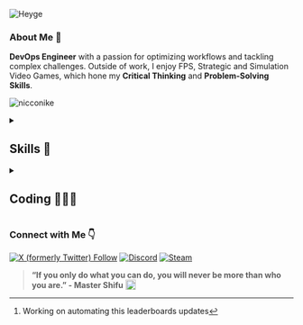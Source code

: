 ![Heyge](https://i.imgur.com/WhVGtgP.png)
### About Me 🔎

**DevOps Engineer** with a passion for optimizing workflows and tackling complex challenges. Outside of work, I enjoy FPS, Strategic and Simulation Video Games, which hone my **Critical Thinking** and **Problem-Solving Skills**.

![nicconike](https://komarev.com/ghpvc/?username=nicconike&label=Profile%20views&color=0e75b6&style=flat)

<div class="container">
    <details>
        <summary>
            <h2>Skills 🎯</h2>
        </summary>
        <details>
            <summary>Languages</summary>
            <p>
                <img src="https://img.shields.io/badge/go-%2300ADD8.svg?style=for-the-badge&logo=go&logoColor=white"
                    alt="Go" />
                <img src="https://img.shields.io/badge/java-%23ED8B00.svg?style=for-the-badge&logo=openjdk&logoColor=white"
                    alt="Java" />
                <img src="https://img.shields.io/badge/python-3670A0?style=for-the-badge&logo=python&logoColor=ffdd54"
                    alt="Python" />
            </p>
        </details>
        <details>
            <summary>Testing Tools</summary>
            <p>
                <img src="https://img.shields.io/badge/Postman-FF6C37?style=for-the-badge&logo=postman&logoColor=white"
                    alt="Postman" />
                <img src="https://img.shields.io/badge/junit-black?style=for-the-badge&logo=junit5&link=https%3A%2F%2Fjunit.org%2Fjunit5%2F"
                    alt="JUnit" />
                <img src="https://img.shields.io/badge/jmeter-black?style=for-the-badge&logo=apachejmeter&link=https%3A%2F%2Fjmeter.apache.org%2F"
                    alt="JMeter" />
            </p>
        </details>
        <details>
            <summary>Version Control</summary>
            <p>
                <img src="https://img.shields.io/badge/git-%23F05033.svg?style=for-the-badge&logo=git&logoColor=white"
                    alt="Git" />
                <img src="https://img.shields.io/badge/github-%23121011.svg?style=for-the-badge&logo=github&logoColor=white"
                    alt="GitHub" />
                <img src="https://img.shields.io/badge/gitlab-%23181717.svg?style=for-the-badge&logo=gitlab"
                    alt="GitLab" />
            </p>
        </details>
        <details>
            <summary>Containerization & Orchestration</summary>
            <p>
                <img src="https://img.shields.io/badge/docker-%230db7ed.svg?style=for-the-badge&logo=docker&logoColor=white"
                    alt="Docker" />
                <img src="https://img.shields.io/badge/kubernetes-%23326ce5.svg?style=for-the-badge&logo=kubernetes&logoColor=white"
                    alt="Kubernetes" />
                <img src="https://img.shields.io/badge/helm-black?style=for-the-badge&logo=helm&link=https%3A%2F%2Fjmeter.apache.org%2F"
                    alt="Helm Charts" />
            </p>
        </details>
        <details>
            <summary>CICD Tools</summary>
            <p>
                <img src="https://img.shields.io/badge/gitlab%20ci-%23181717.svg?style=for-the-badge&logo=gitlab"
                    alt="GitLab CI/CD" />
                <img src="https://img.shields.io/badge/github%20actions-%232671E5.svg?style=for-the-badge&logo=githubactions&logoColor=white"
                    alt="GitHub Actions" />
                <img src="https://img.shields.io/badge/aws%20CI-black?style=for-the-badge&logo=amazon"
                    alt="AWS CI/CD" />
            </p>
        </details>
        <details>
            <summary>Cloud Services</summary>
            <p>
                <img src="https://img.shields.io/badge/AWS-%23FF9900.svg?style=for-the-badge&logo=amazon-aws&logoColor=white"
                    alt="AWS" />
            </p>
        </details>
        <details>
            <summary>Monitoring & Logging</summary>
            <p>
                <img src="https://img.shields.io/badge/datadog-%23632CA6.svg?style=for-the-badge&logo=datadog&logoColor=white"
                    alt="Datadog" />
                <img src="https://img.shields.io/badge/AWS%20CloudWatch-white?style=for-the-badge&logo=amazoncloudwatch&link=https%3A%2F%2Faws.amazon.com%2Fcloudwatch%2F"
                    alt="AWS CloudWatch" />
            </p>
        </details>
        <details>
            <summary>Infrastructure as Code & Configuration Management</summary>
            <p>
                <img src="https://img.shields.io/badge/terraform-%235835CC.svg?style=for-the-badge&logo=terraform&logoColor=white"
                    alt="Terraform" />
                <a href="https://www.openpolicyagent.org/" target="_blank" rel="noopener noreferrer">
                    <img src="https://www.vectorlogo.zone/logos/openpolicyagent/openpolicyagent-icon.svg" alt="OPA"
                        height="30" />
                </a>
            </p>
        </details>
        <details>
            <summary>Artifact Management</summary>
            <p>
                <img alt="JFrog" src="https://img.shields.io/badge/jfrog-3D7E39?style=for-the-badge&logo=jfrog">
            </p>
        </details>
        <details>
            <summary>Project Management & Collaboration Tools</summary>
            <p>
                <img src="https://img.shields.io/badge/jira-%230A0FFF.svg?style=for-the-badge&logo=jira&logoColor=white"
                    alt="Jira" />
                <img src="https://imgur.com/MDnDqkK.png" alt="Service Now" height="30" />
                <img src="https://img.shields.io/badge/Slack-4A154B?style=for-the-badge&logo=slack&logoColor=white"
                    alt="Slack" />
                <img src="https://img.shields.io/badge/ms%20teams-3F44C7?style=for-the-badge&logo=microsoftteams&logoColor=white"
                    alt="MS Teams" />
                <img alt="Box"
                    src="https://img.shields.io/badge/box-3F44C7?style=for-the-badge&logo=box&logoColor=white" />
            </p>
        </details>
        <details>
            <summary>Database Technologies</summary>
            <p>
                <img src="https://img.shields.io/badge/mysql-4479A1.svg?style=for-the-badge&logo=mysql&logoColor=white"
                    alt="MySQL" />
                <img src="https://img.shields.io/badge/amazon%20redshift-3F44C7?style=for-the-badge&logo=amazonredshift&logoColor=white"
                    alt="Amazon Redshift" />
                <img src="https://img.shields.io/badge/Amazon%20DynamoDB-4053D6?style=for-the-badge&logo=Amazon%20DynamoDB&logoColor=white"
                    alt="Amazon DynamoDB" />
            </p>
        </details>
        <details>
            <summary>Other</summary>
            <p>
                <a href="https://www.scootersoftware.com/" target="_blank" rel="noopener noreferrer">
                    <img src="https://i.imgur.com/KOgPIoh.png" alt="Beyond Compare" height="30" />
                </a>
            </p>
        </details>
    </details>
</div>

<details><summary><h2>Coding 👨🏻‍💻</h2></summary>

#### Code Time Calculation Initiated on March 19, 2024

<!--START_SECTION:waka-->
![Code Time](http://img.shields.io/badge/Code%20Time-361%20hrs%2046%20mins-blue)

**I'm a Night 🦉** 

```text
🌞 Morning                0 commits           ░░░░░░░░░░░░░░░░░░░░░░░░░   00.00 % 
🌆 Daytime                41 commits          ██░░░░░░░░░░░░░░░░░░░░░░░   08.09 % 
🌃 Evening                114 commits         ██████░░░░░░░░░░░░░░░░░░░   22.49 % 
🌙 Night                  352 commits         █████████████████░░░░░░░░   69.43 % 
```
📅 **I'm Most Productive on Sunday** 

```text
Monday                   87 commits          ████░░░░░░░░░░░░░░░░░░░░░   17.16 % 
Tuesday                  54 commits          ███░░░░░░░░░░░░░░░░░░░░░░   10.65 % 
Wednesday                32 commits          ██░░░░░░░░░░░░░░░░░░░░░░░   06.31 % 
Thursday                 86 commits          ████░░░░░░░░░░░░░░░░░░░░░   16.96 % 
Friday                   73 commits          ████░░░░░░░░░░░░░░░░░░░░░   14.40 % 
Saturday                 66 commits          ███░░░░░░░░░░░░░░░░░░░░░░   13.02 % 
Sunday                   109 commits         █████░░░░░░░░░░░░░░░░░░░░   21.50 % 
```


📊 **This Week I Spent My Time On** 

```text
🕑︎ Time Zone: Asia/Kolkata

💬 Programming Languages: 
Python                   24 hrs 38 mins      ████████████████░░░░░░░░░   62.38 % 
YAML                     6 hrs 42 mins       ████░░░░░░░░░░░░░░░░░░░░░   16.98 % 
Markdown                 3 hrs               ██░░░░░░░░░░░░░░░░░░░░░░░   07.62 % 
TOML                     2 hrs 58 mins       ██░░░░░░░░░░░░░░░░░░░░░░░   07.51 % 
Go                       36 mins             ░░░░░░░░░░░░░░░░░░░░░░░░░   01.55 % 
```


 Last Updated on 01/07/2024 15:49:26 UTC
<!--END_SECTION:waka-->

### GitHub Streak 🔥
[![GitHub Streak](https://streak-stats.demolab.com/?user=Nicconike)](https://git.io/streak-stats)

### All Languages
<a href="https://wakatime.com">
    <img src="https://wakatime.com/share/@Nicconike/1d2d07d0-91bc-4a21-a7f6-cc007c633d80.png" width="500" />
</a>

### Wakatime Leaderboards (Worldwide)[^*]

#### Public Leaderboards (Weekly)

| Ranked | Hours        | Daily Avg     |
| ------ | ------------ | ------------- |
| 660    | 39 hrs 1 min | 5 hrs 34 mins |

#### Country Leaderboard (India)

| Ranked | Hours        | Daily Avg     |
| ------ | ------------ | ------------- |
| 36     | 39 hrs 1 min | 5 hrs 34 mins |

#### Language (Python)

| Ranked | Hours         | Daily Avg     |
| ------ | ------------- | ------------- |
| 226    | 18 hrs 47 min | 2 hrs 41 mins |

</details>

### Connect with Me 👇

[![X (formerly Twitter) Follow](https://img.shields.io/twitter/follow/nicco_nike)](https://x.com/Nicco_nike)
[![Discord](https://img.shields.io/badge/Join-Discord-blue?style=plastic&logo=discord&logoSize=auto)](https://discord.gg/UbetHfu)
[![Steam](https://img.shields.io/badge/Steam-black?style=plastic&logo=steam)](https://steamcommunity.com/id/nicconike/)

><div>
>    <b>“If you only do what you can do, you will never be more than who you are.” - Master Shifu</b>
>    <a href="https://i.imgur.com/NN6nr6P.png" target="_blank">
>    <img src="https://i.imgur.com/NN6nr6P.png" alt="Master Shifu" style="vertical-align: bottom;" height="18"/>
>    </a>
></div>

[^*]: Working on automating this leaderboards updates
